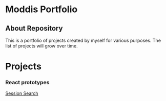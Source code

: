 # Moddis Portfolio

## About Repository

This is a portfolio of projects created by myself for various purposes. The list of projects will grow over time.

# Projects

### React prototypes
[Session Search](/docs/session-search-project.md)